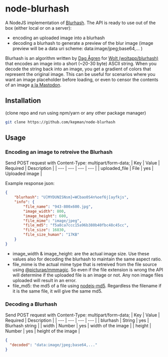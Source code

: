 # node-blurhash


A NodeJS implementation of [Blurhash](https://github.com/woltapp/blurhash).
The API is ready to use out of the box (either local or on a server):
- encoding an uploaded image into a blurhash
- decoding a blurhash to generate a preview of the blur image 
(image preview will be a data uri scheme:  data:image/jpeg;base64,... )


Blurhash is an algorithm written by [Dag Ågren](https://github.com/DagAgren) for [Wolt (woltapp/blurhash)](https://github.com/woltapp/blurhash) that encodes an image into a short (~20-30 byte) ASCII string. When you decode the string back into an image, you get a gradient of colors that represent the original image. This can be useful for scenarios where you want an image placeholder before loading, or even to censor the contents of an image [a la Mastodon](https://blog.joinmastodon.org/2019/05/improving-support-for-adult-content-on-mastodon/).

## Installation
(clone repo and run using npm/yarn or any other package manager)
```sh
git clone https://github.com/kepman/node-blurhash
```

## Usage

### Encoding an image to retreive the Blurhash
Send POST request with Content-Type: multipart/form-data;
| Key | Value | Required | Description |
| --- | --- | --- | --- |
| uploaded_file | File | yes | Uploaded image |

Example response json:
```json
{
    "blurhash": "U]MYDUNISNsm}=WCbao0S4n%oef6j[ayfkjs",
    "info": {
        "file_name": "943-800x600.jpg",
        "image_width": 800,
        "image_height": 600,
        "file_mime": "image/jpeg",
        "file_md5": "f5a8ca7ccc15a96b380b40fbc48c45cc",
        "file_size": 16830,
        "file_size_human": "17KB"
    }
}
```
- image_width & image_height: are the actual image size. Use these values also for decoding the blurhash to maintain the same aspect ratio.
- file_mime is the actual mime type that is retreived from the file source using [@picturae/mmmagic](https://github.com/picturae/mmmagic). So even if the file extension is wrong the API will determine if the uploaded file is an image or not. Any non image files uploaded will result in an error.
- file_md5: the md5 of a file using [nodejs-md5](https://github.com/heinst/nodejs-md5). Regardless the filename if it is the same file, it will give the same md5.

### Decoding a Blurhash
Send POST request with Content-Type: multipart/form-data;
| Key | Value | Required | Description |
| --- | --- | --- | --- |
| blurhash | String | yes | Blurhash string |
| width | Number | yes | width of the image |
| height | Number | yes | height of the image |
```json
{
  "decoded": "data:image/jpeg;base64,..."
}
```